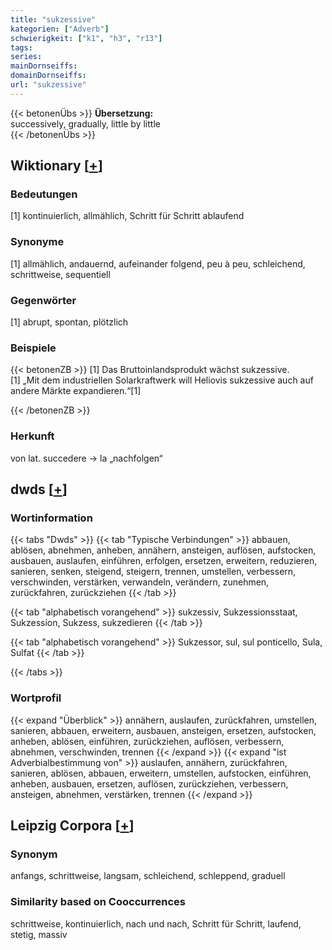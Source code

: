 ```yaml
---
title: "sukzessive"
kategorien: ["Adverb"]
schwierigkeit: ["k1", "h3", "r13"]
tags:
series:
mainDornseiffs:
domainDornseiffs:
url: "sukzessive"
---
```


{{< betonenÜbs >}}
**Übersetzung:**  
successively, gradually, little by little  
{{< /betonenÜbs >}}

## Wiktionary [[+](https://de.wiktionary.org/wiki/sukzessive)]

### Bedeutungen
[1] kontinuierlich, allmählich, Schritt für Schritt ablaufend  

### Synonyme
[1] allmählich, andauernd, aufeinander folgend, peu à peu, schleichend, schrittweise, sequentiell  

### Gegenwörter
[1] abrupt, spontan, plötzlich  

### Beispiele
{{< betonenZB >}}
[1] Das Bruttoinlandsprodukt wächst sukzessive.  
[1] „Mit dem industriellen Solarkraftwerk will Heliovis sukzessive auch auf andere Märkte expandieren.“[1]  

{{< /betonenZB >}}
### Herkunft
von lat. succedere → la „nachfolgen“  



## dwds [[+](https://www.dwds.de/wb/sukzessive)]

### Wortinformation
{{< tabs "Dwds" >}}
{{< tab "Typische Verbindungen" >}}
abbauen, ablösen, abnehmen, anheben, annähern, ansteigen, auflösen, aufstocken, ausbauen, auslaufen, einführen, erfolgen, ersetzen, erweitern, reduzieren, sanieren, senken, steigend, steigern, trennen, umstellen, verbessern, verschwinden, verstärken, verwandeln, verändern, zunehmen, zurückfahren, zurückziehen
{{< /tab >}}

{{< tab "alphabetisch vorangehend" >}}
sukzessiv, Sukzessionsstaat, Sukzession, Sukzess, sukzedieren
{{< /tab >}}

{{< tab "alphabetisch vorangehend" >}}
Sukzessor, sul, sul ponticello, Sula, Sulfat
{{< /tab >}}

{{< /tabs >}}

### Wortprofil
{{< expand "Überblick" >}} annähern, auslaufen, zurückfahren, umstellen, sanieren, abbauen, erweitern, ausbauen, ansteigen, ersetzen, aufstocken, anheben, ablösen, einführen, zurückziehen, auflösen, verbessern, abnehmen, verschwinden, trennen {{< /expand >}}
{{< expand "ist Adverbialbestimmung von" >}} auslaufen, annähern, zurückfahren, sanieren, ablösen, abbauen, erweitern, umstellen, aufstocken, einführen, anheben, ausbauen, ersetzen, auflösen, zurückziehen, verbessern, ansteigen, abnehmen, verstärken, trennen {{< /expand >}}

## Leipzig Corpora [[+](https://corpora.uni-leipzig.de/en/res?word=sukzessive&corpusId=deu_newscrawl-public_2018)]


### Synonym
anfangs, schrittweise, langsam, schleichend, schleppend, graduell


### Similarity based on Cooccurrences
schrittweise, kontinuierlich, nach und nach, Schritt für Schritt, laufend, stetig, massiv

